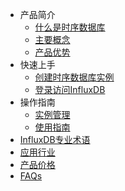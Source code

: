 * 产品简介
    * [什么是时序数据库](database/utsdb/product/concepts)
    * [主要概念](database/utsdb/product/Terminology)
    * [产品优势](database/utsdb/product/superiority)
* 快速上手
    * [创建时序数据库实例](database/utsdb/quick/create)
    * [登录访问InfluxDB](database/utsdb/quick/login)
* 操作指南
    * [实例管理](database/utsdb/guide/instance)
    * [使用指南](database/utsdb/guide/use)
* [InfluxDB专业术语](database/utsdb/influxdb)
* [应用行业](database/utsdb/application)
* [产品价格](database/utsdb/price)
* [FAQs](database/utsdb/faqs)

